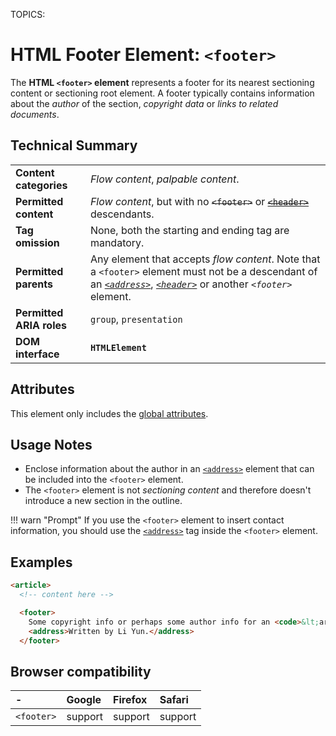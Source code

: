 TOPICS: <footer>

# HTML Footer Element: `<footer>`

The **HTML `<footer>` element** represents a footer for its nearest sectioning content or
sectioning root element. A footer typically contains information about the *author* of the
section, *copyright data* or *links to related documents*.

## Technical Summary

|  |  |
| :-- | :-- |
| **Content categories** | *Flow content*, *palpable content*.|
| **Permitted content** | *Flow content*, but with no ~~`<footer>`~~ or ~~[`<header>`](/en/webfrontend/<header>)~~ descendants.|
| **Tag omission** | None, both the starting and ending tag are mandatory.|
| **Permitted parents** | Any element that accepts *flow content*. Note that a `<footer>` element must not be a descendant of an *[`<address>`](/en/webfrontend/<address>)*, *[`<header>`](/en/webfrontend/<header>)* or another *`<footer>`* element.|
| **Permitted ARIA roles** | `group`, `presentation` |
| **DOM interface** | **`HTMLElement`** |

## Attributes

This element only includes the [global attributes](/en/webfrontend/HTML_Global_Attributes).

## Usage Notes

- Enclose information about the author in an [`<address>`](/en/webfrontend/<address>) element that
can be included into the `<footer>` element.
- The `<footer>` element is not *sectioning content* and therefore doesn't introduce a new section
in the outline.

!!! warn "Prompt"
    If you use the `<footer>` element to insert contact information, you should use the [`<address>`](/en/webfrontend/<address>)
    tag inside the `<footer>` element.

## Examples

```html
<article>
  <!-- content here -->

  <footer>
    Some copyright info or perhaps some author info for an <code>&lt;article&gt;<code>?
    <address>Written by Li Yun.</address>
  </footer>
```

## Browser compatibility

| - | Google | Firefox | Safari |
| :--- | :--- | :--- | :--- |
| `<footer>` | support | support | support |
